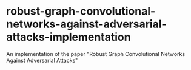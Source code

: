 # robust-graph-convolutional-networks-against-adversarial-attacks-implementation
An implementation of the paper "Robust Graph Convolutional Networks Against Adversarial Attacks"
